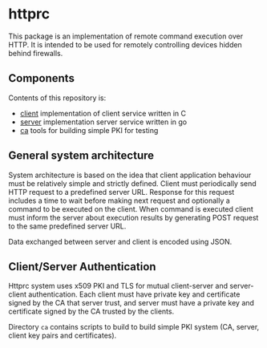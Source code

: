 httprc
======

This package is an implementation of remote command execution over HTTP. It is
intended to be used for remotely controlling devices hidden behind firewalls.

Components
----------

Contents of this repository is:

- [client](client/) implementation of client service written in C
- [server](server/) implementation server service written in go
- [ca](ca/) tools for building simple PKI for testing

General system architecture
---------------------------

System architecture is based on the idea that client application behaviour must
be relatively simple and strictly defined. Client must periodically send HTTP
request to a predefined server URL. Response for this request includes a time to
wait before making next request and optionally a command to be executed on the
client. When command is executed client must inform the server about execution
results by generating POST request to the same predefined server URL.

Data exchanged between server and client is encoded using JSON.

Client/Server Authentication
----------------------------

Httprc system uses x509 PKI and TLS for mutual client-server and server-client
authentication. Each client must have private key and certificate signed by the
CA that server trust, and server must have a private key and certificate signed
by the CA trusted by the clients.

Directory `ca` contains scripts to build to build simple PKI system (CA, server,
client key pairs and certificates).
